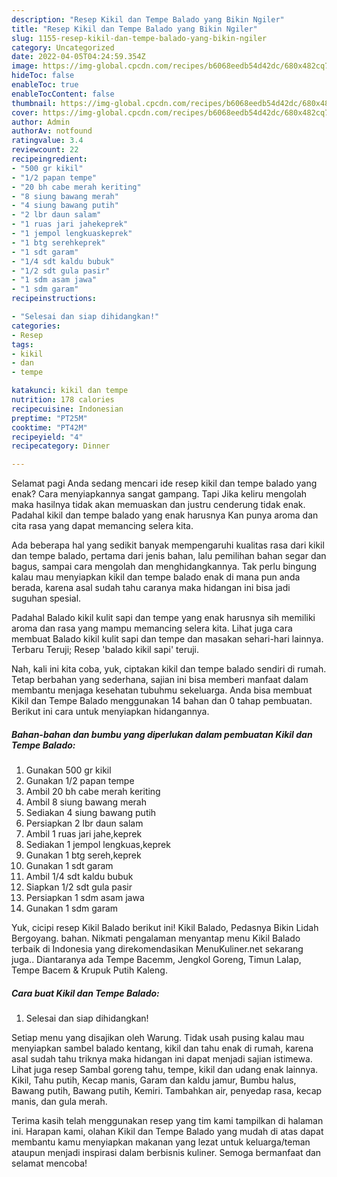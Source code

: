 ```yaml
---
description: "Resep Kikil dan Tempe Balado yang Bikin Ngiler"
title: "Resep Kikil dan Tempe Balado yang Bikin Ngiler"
slug: 1155-resep-kikil-dan-tempe-balado-yang-bikin-ngiler
category: Uncategorized
date: 2022-04-05T04:24:59.354Z
image: https://img-global.cpcdn.com/recipes/b6068eedb54d42dc/680x482cq70/kikil-dan-tempe-balado-foto-resep-utama.jpg
hideToc: false
enableToc: true
enableTocContent: false
thumbnail: https://img-global.cpcdn.com/recipes/b6068eedb54d42dc/680x482cq70/kikil-dan-tempe-balado-foto-resep-utama.jpg
cover: https://img-global.cpcdn.com/recipes/b6068eedb54d42dc/680x482cq70/kikil-dan-tempe-balado-foto-resep-utama.jpg
author: Admin
authorAv: notfound
ratingvalue: 3.4
reviewcount: 22
recipeingredient:
- "500 gr kikil"
- "1/2 papan tempe"
- "20 bh cabe merah keriting"
- "8 siung bawang merah"
- "4 siung bawang putih"
- "2 lbr daun salam"
- "1 ruas jari jahekeprek"
- "1 jempol lengkuaskeprek"
- "1 btg serehkeprek"
- "1 sdt garam"
- "1/4 sdt kaldu bubuk"
- "1/2 sdt gula pasir"
- "1 sdm asam jawa"
- "1 sdm garam"
recipeinstructions:

- "Selesai dan siap dihidangkan!"
categories:
- Resep
tags:
- kikil
- dan
- tempe

katakunci: kikil dan tempe 
nutrition: 178 calories
recipecuisine: Indonesian
preptime: "PT25M"
cooktime: "PT42M"
recipeyield: "4"
recipecategory: Dinner

---
```



Selamat pagi Anda sedang mencari ide resep kikil dan tempe balado yang enak? Cara menyiapkannya sangat gampang. Tapi Jika keliru mengolah maka hasilnya tidak akan memuaskan dan justru cenderung tidak enak. Padahal kikil dan tempe balado yang enak harusnya Kan punya aroma dan cita rasa yang dapat memancing selera kita.


Ada beberapa hal yang sedikit banyak mempengaruhi kualitas rasa dari kikil dan tempe balado, pertama dari jenis bahan, lalu pemilihan bahan segar dan bagus, sampai cara mengolah dan menghidangkannya. Tak perlu bingung kalau mau menyiapkan kikil dan tempe balado enak di mana pun anda berada, karena asal sudah tahu caranya maka hidangan ini bisa jadi suguhan spesial.

Padahal Balado kikil kulit sapi dan tempe yang enak harusnya sih memiliki aroma dan rasa yang mampu memancing selera kita. Lihat juga cara membuat Balado kikil kulit sapi dan tempe dan masakan sehari-hari lainnya. Terbaru Teruji; Resep &#39;balado kikil sapi&#39; teruji.


Nah, kali ini kita coba, yuk, ciptakan kikil dan tempe balado sendiri di rumah. Tetap berbahan yang sederhana, sajian ini bisa memberi manfaat dalam membantu menjaga kesehatan tubuhmu sekeluarga. Anda bisa membuat Kikil dan Tempe Balado menggunakan 14 bahan dan 0 tahap pembuatan. Berikut ini cara untuk menyiapkan hidangannya.

<!--inarticleads1-->

##### Bahan-bahan dan bumbu yang diperlukan dalam pembuatan Kikil dan Tempe Balado:

1. Gunakan 500 gr kikil
1. Gunakan 1/2 papan tempe
1. Ambil 20 bh cabe merah keriting
1. Ambil 8 siung bawang merah
1. Sediakan 4 siung bawang putih
1. Persiapkan 2 lbr daun salam
1. Ambil 1 ruas jari jahe,keprek
1. Sediakan 1 jempol lengkuas,keprek
1. Gunakan 1 btg sereh,keprek
1. Gunakan 1 sdt garam
1. Ambil 1/4 sdt kaldu bubuk
1. Siapkan 1/2 sdt gula pasir
1. Persiapkan 1 sdm asam jawa
1. Gunakan 1 sdm garam


Yuk, cicipi resep Kikil Balado berikut ini! Kikil Balado, Pedasnya Bikin Lidah Bergoyang. bahan. Nikmati pengalaman menyantap menu Kikil Balado terbaik di Indonesia yang direkomendasikan MenuKuliner.net sekarang juga.. Diantaranya ada Tempe Bacemm, Jengkol Goreng, Timun Lalap, Tempe Bacem &amp; Krupuk Putih Kaleng. 

<!--inarticleads2-->

##### Cara buat Kikil dan Tempe Balado:


1. Selesai dan siap dihidangkan!

Setiap menu yang disajikan oleh Warung. Tidak usah pusing kalau mau menyiapkan sambel balado kentang, kikil dan tahu enak di rumah, karena asal sudah tahu triknya maka hidangan ini dapat menjadi sajian istimewa. Lihat juga resep Sambal goreng tahu, tempe, kikil dan udang enak lainnya. Kikil, Tahu putih, Kecap manis, Garam dan kaldu jamur, Bumbu halus, Bawang putih, Bawang putih, Kemiri. Tambahkan air, penyedap rasa, kecap manis, dan gula merah. 

Terima kasih telah menggunakan resep yang tim kami tampilkan di halaman ini. Harapan kami, olahan Kikil dan Tempe Balado yang mudah di atas dapat membantu kamu menyiapkan makanan yang lezat untuk keluarga/teman ataupun menjadi inspirasi dalam berbisnis kuliner. Semoga bermanfaat dan selamat mencoba!
